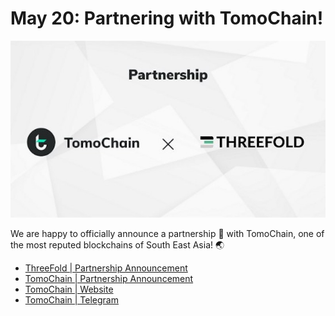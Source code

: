 # May 20: Partnering with TomoChain!

![](img/tomochainintro.jpeg)

We are happy to officially announce a partnership 🤝 with TomoChain, one of the most reputed blockchains of South East Asia! 🌏

- [ThreeFold | Partnership Announcement](https://blog.threefold.io/blog/tfblog/posts/tomochain--threefold-joining-forces-to-decentralize-cloud-computing---tomochain-masternodes)
- [TomoChain | Partnership Announcement](https://medium.com/tomochain/tomochain-threefold-joining-forces-to-decentralize-cloud-computing-tomochain-masternodes-12004bfdf14f)
- [TomoChain | Website](https://www.tomochain.com/)
- [TomoChain | Telegram](https://t.me/TomoChainChannel)
